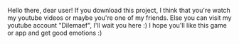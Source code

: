   Hello there, dear user! If you download
this project, I think that you're watch my
youtube videos or maybe you're one of my
friends. Else you can visit my youtube
account "Dilemaef", I'll wait you here :)
I hope you'll like this game or app and
get good emotions :) 
